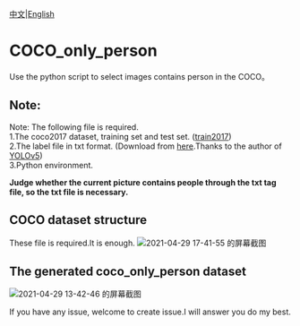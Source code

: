  [中文](https://github.com/SpongeBab/COCO_only_person/blob/main/README.md)|[English](https://github.com/SpongeBab/COCO_only_person/README-en.md)

# COCO_only_person
Use the python script to select images contains person in the COCO。

## Note:
Note: The following file is required.  
1.The coco2017 dataset, training set and test set. ([train2017](http://images.cocodataset.org/zips/train2017.zip))  
2.The label file in txt format. (Download from [here](https://github.com/ultralytics/yolov5/releases/download/v1.0/coco2017labels.zip).Thanks to the author of [YOLOv5](https://github.com/ultralytics/yolov5))  
3.Python environment.

**Judge whether the current picture contains people through the txt tag file, so the txt file is necessary.**

## COCO dataset structure
These file is required.It is enough.
![2021-04-29 17-41-55 的屏幕截图](https://user-images.githubusercontent.com/65898238/116531944-478f2100-a912-11eb-85a2-2501d247368a.png)


## The generated coco_only_person dataset
![2021-04-29 13-42-46 的屏幕截图](https://user-images.githubusercontent.com/65898238/116506920-d8550500-a8f0-11eb-9f76-c86d84c2b99f.png)


If you have any issue, welcome to create issue.I will answer you do my best.
